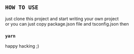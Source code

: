## `HOW TO USE`<br />  
just clone this project and start writing your own project <br />
or you can just copy package.json file and tsconfig.json then <br />
### `yarn` <br />
happy hacking ;)
